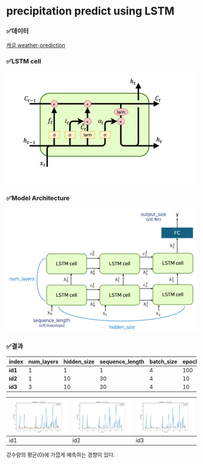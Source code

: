 # precipitation predict using LSTM

### ✅데이터
[캐글 weather-prediction](https://www.kaggle.com/datasets/ananthr1/weather-prediction)


### ✅LSTM cell
![LSTM cell](https://github.com/Soojeoong/precipitation_predict_LSTM/blob/main/lstm.png)


### ✅Model Architecture
![Stacked LSTM](https://github.com/Soojeoong/precipitation_predict_LSTM/blob/main/stack_lstm.png)


### ✅결과
|index|num_layers|hidden_size|sequence_length|batch_size|epochs|learning_rate|
|------|---------|-----------|---------------|----------|------|-------------|
|**id1**|1|1|1|4|100|0.001|
|**id2**|1|10|30|4|10|0.001|
|**id3**|3|10|30|4|10|0.001|



![id1](https://github.com/Soojeoong/precipitation_predict_LSTM/blob/main/test_results_id1.png) | ![id2](https://github.com/Soojeoong/precipitation_predict_LSTM/blob/main/test_results_id2.png) | ![id3](https://github.com/Soojeoong/precipitation_predict_LSTM/blob/main/test_results_id3.png)
---|---|---|
id1|id2|id3|


강수량의 평균(0)에 가깝게 예측하는 경향이 있다.
